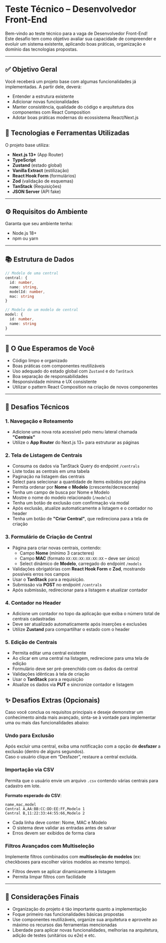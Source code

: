 # Teste Técnico – Desenvolvedor Front-End

Bem-vindo ao teste técnico para a vaga de Desenvolvedor Front-End!  
Este desafio tem como objetivo avaliar sua capacidade de compreender e evoluir um sistema existente, aplicando boas práticas, organização e domínio das tecnologias propostas.

---

## ✅ Objetivo Geral

Você receberá um projeto base com algumas funcionalidades já implementadas. A partir dele, deverá:

- Entender a estrutura existente  
- Adicionar novas funcionalidades  
- Manter consistência, qualidade do código e arquitetura dos componentes com React Composition
- Adotar boas práticas modernas do ecossistema React/Next.js


## 🧰 Tecnologias e Ferramentas Utilizadas

O projeto base utiliza:

- **Next.js 13+** (App Router)  
- **TypeScript**  
- **Zustand** (estado global)  
- **Vanilla Extract** (estilização)  
- **React Hook Form** (formulários)  
- **Zod** (validação de esquemas)  
- **TanStack** (Requisições) 
- **JSON Server** (API fake)

---

## ⚙️ Requisitos do Ambiente

Garanta que seu ambiente tenha:

- Node.js 18+  
- npm ou yarn

---

## 📚 Estrutura de Dados

```ts
// Modelo de uma central
central: {
  id: number,
  name: string,
  modelId: number,
  mac: string
}

// Modelo de um modelo de central
model: {
  id: number,
  name: string
}
```

---

## 🧠 O Que Esperamos de Você

- Código limpo e organizado  
- Boas práticas com componentes reutilizáveis  
- Uso adequado do estado global com `Zustand` e do `TanStack` 
- Boa separação de responsabilidades  
- Responsividade mínima e UX consistente  
- Utilizar o pattern React Composition na criação de novos componentes

---

## 🚧 Desafios Técnicos

### 1. Navegação e Roteamento

- Adicione uma nova rota acessível pelo menu lateral chamada **"Centrais"**  
- Utilize o **App Router** do Next.js 13+ para estruturar as páginas

### 2. Tela de Listagem de Centrais

- Consuma os dados via TanStack Query do endpoint `/centrals`
- Liste todas as centrais em uma tabela
- Paginação na listagem das centrais
- Select para selecionar a quantidade de items exibidos por página
- Permita ordenar por **Nome** e **Modelo** (crescente/decrescente)
- Tenha um campo de busca por Nome e Modelo
- Mostre o nome do modelo relacionado (`/models`)
- Tenha um botão de exclusão com confirmação via modal
- Após exclusão, atualize automaticamente a listagem e o contador no header
- Tenha um botão de **"Criar Central"**, que redireciona para a tela de criação

### 3. Formulário de Criação de Central

- Página para criar novas centrais, contendo:
  - Campo **Nome** (mínimo 3 caracteres)
  - Campo **MAC** (formato `XX:XX:XX:XX:XX:XX` – deve ser único)
  - Select dinâmico de **Modelo**, carregado do endpoint `/models`
- Validações obrigatórias com **React Hook Form** e **Zod**, mostrando possíveis erros nos campos
- Usar o **TanStack** para a requisição.
- Submissão via **POST** no endpoint `/centrals`
- Após submissão, redirecionar para a listagem e atualizar contador

### 4. Contador no Header

- Adicione um contador no topo da aplicação que exiba o número total de centrais cadastradas
- Deve ser atualizado automaticamente após inserções e exclusões
- Utilize **Zustand** para compartilhar o estado com o header

### 5. Edição de Centrais

- Permita editar uma central existente
- Ao clicar em uma central na listagem, redirecione para uma tela de edição
- Formulário deve ser pré-preenchido com os dados da central
- Validações idênticas à tela de criação
- Usar o  **TanStack**  para a requisição
- Atualize os dados via **PUT** e sincronize contador e listagem


## ✨ Desafios Extras (Opcionais)

Caso você conclua os requisitos principais e deseje demonstrar um conhecimento ainda mais avançado, sinta-se à vontade para implementar uma ou mais das funcionalidades abaixo:


###  Undo para Exclusão  

Após excluir uma central, exiba uma notificação com a opção de **desfazer** a exclusão (dentro de alguns segundos).  
Caso o usuário clique em “Desfazer”, restaure a central excluída.


###  Importação via CSV  

Permita que o usuário envie um arquivo `.csv` contendo várias centrais para cadastro em lote.

**Formato esperado do CSV**:

```
name,mac,model
Central A,AA:BB:CC:DD:EE:FF,Modelo 1
Central B,11:22:33:44:55:66,Modelo 2
```

- Cada linha deve conter: Nome, MAC e Modelo
- O sistema deve validar as entradas antes de salvar
- Erros devem ser exibidos de forma clara


###  Filtros Avançados com Multiseleção  

Implemente filtros combinados com **multiseleção de modelos** (ex: checkboxes para escolher vários modelos ao mesmo tempo).

- Filtros devem se aplicar dinamicamente à listagem
- Permita limpar filtros com facilidade

---

## 📌 Considerações Finais

- Organização do projeto é tão importante quanto a implementação
- Foque primeiro nas funcionalidades básicas propostas
- Use componentes reutilizáveis, organize sua arquitetura e aproveite ao máximo os recursos das ferramentas mencionadas
- Liberdade para aplicar novas funcionalidades, melhorias na arquitetura, adição de testes (unitários ou e2e) e etc.
